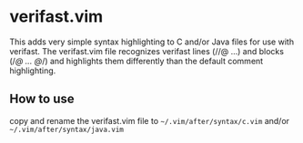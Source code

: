 # verifast.vim
This adds very simple syntax highlighting to C and/or Java files for use with verifast.
The verifast.vim file recognizes verifast lines (//@ ...) and blocks (/*@ ... @*/) and highlights them differently than
the default comment highlighting.

## How to use
copy and rename the verifast.vim file to `~/.vim/after/syntax/c.vim` and/or `~/.vim/after/syntax/java.vim`

